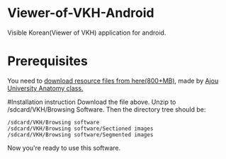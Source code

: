 # Viewer-of-VKH-Android
Visible Korean(Viewer of VKH) application for android.

# Prerequisites
You need to [download resource files from here(800+MB)](http://anatomy.dongguk.ac.kr/vkh/Browsing_software_(Male_whole_body_female_whole_body_male_head_female_pelvis)(ver.2).zip), made by [Ajou University Anatomy class.](http://vkh.ajou.ac.kr)

#Installation instruction
Download the file above.
Unzip to /sdcard/VKH/Browsing Software.
Then the directory tree should be:

```
/sdcard/VKH/Browsing software
/sdcard/VKH/Browsing software/Sectioned images
/sdcard/VKH/Browsing software/Segmented images
```

Now you're ready to use this software.